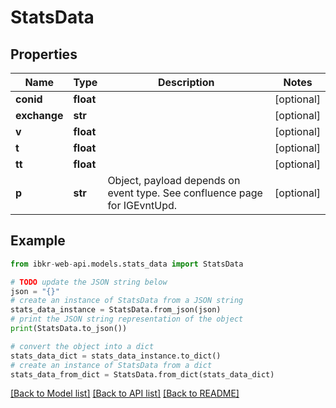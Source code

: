 # StatsData


## Properties

Name | Type | Description | Notes
------------ | ------------- | ------------- | -------------
**conid** | **float** |  | [optional] 
**exchange** | **str** |  | [optional] 
**v** | **float** |  | [optional] 
**t** | **float** |  | [optional] 
**tt** | **float** |  | [optional] 
**p** | **str** | Object, payload depends on event type. See confluence page for IGEvntUpd. | [optional] 

## Example

```python
from ibkr-web-api.models.stats_data import StatsData

# TODO update the JSON string below
json = "{}"
# create an instance of StatsData from a JSON string
stats_data_instance = StatsData.from_json(json)
# print the JSON string representation of the object
print(StatsData.to_json())

# convert the object into a dict
stats_data_dict = stats_data_instance.to_dict()
# create an instance of StatsData from a dict
stats_data_from_dict = StatsData.from_dict(stats_data_dict)
```
[[Back to Model list]](../README.md#documentation-for-models) [[Back to API list]](../README.md#documentation-for-api-endpoints) [[Back to README]](../README.md)


